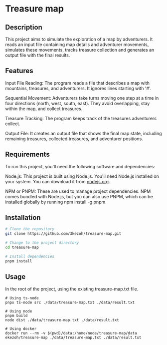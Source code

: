 # Treasure map

## Description

This project aims to simulate the exploration of a map by adventurers. It reads an input file containing map details and adventurer movements, simulates these movements, tracks treasure collection and generates an output file with the final results.

## Features

Input File Reading: The program reads a file that describes a map with mountains, treasures, and adventurers. It ignores lines starting with '#'.

Sequential Movement: Adventurers take turns moving one step at a time in four directions (north, west, south, east). They avoid overlapping, stay within the map, and collect treasures.

Treasure Tracking: The program keeps track of the treasures adventurers collect.

Output File: It creates an output file that shows the final map state, including remaining treasures, collected treasures, and adventurer positions.

## Requirements

To run this project, you'll need the following software and dependencies:

Node.js: This project is built using Node.js. You'll need Node.js installed on your system. You can download it from [nodejs.org](https://nodejs.org/en/download).

NPM or PNPM: These are used to manage project dependencies. NPM comes bundled with Node.js, but you can also use PNPM, which can be installed globally by running npm install -g pnpm.

## Installation

```sh
# Clone the repository
git clone https://github.com/3kezoh/treasure-map.git

# Change to the project directory
cd treasure-map

# Install dependencies
pnpm install
```

## Usage

In the root of the project, using the existing treasure-map.txt file.

```
# Using ts-node
pnpx ts-node src ./data/treasure-map.txt ./data/result.txt

# Using node
pnpm build
node dist ./data/treasure-map.txt ./data/result.txt

# Using docker
docker run --rm -v $(pwd)/data:/home/node/treasure-map/data ekezoh/treasure-map ./data/treasure-map.txt ./data/result.txt
```
